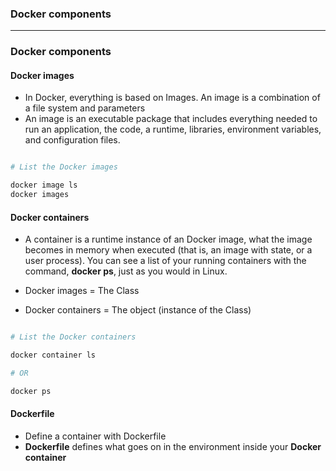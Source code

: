 ### Docker components

------------------------------------------------------------

### Docker components

#### Docker images

* In Docker, everything is based on Images. An image is a combination of a file system and parameters
* An image is an executable package that includes everything needed to run an application, the code, a runtime, libraries, environment variables, and configuration files.

```sh

# List the Docker images

docker image ls
docker images

```


#### Docker containers

* A container is a runtime instance of an Docker image, what the image becomes in memory when executed (that is, an image with state, or a user process). You can see a list of your running containers with the command, **docker ps**, just as you would in Linux.

* Docker images = The Class
* Docker containers = The object (instance of the Class)

```sh

# List the Docker containers

docker container ls

# OR

docker ps
```

#### Dockerfile

* Define a container with Dockerfile
* **Dockerfile** defines what goes on in the environment inside your **Docker container**

